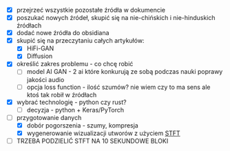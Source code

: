 - [x] przejrzeć wszystkie pozostałe źródła w dokumencie
- [x] poszukać nowych źródeł, skupić się na nie-chińskich i nie-hinduskich źródłach
- [x] dodać nowe źródła do obsidiana
- [x] skupić się na przeczytaniu całych artykułów:
	- [x] HiFi-GAN
	- [x] Diffusion
- [x] określić zakres problemu - co chcę robić
	- [ ] model AI GAN - 2 ai które konkurują ze sobą podczas nauki poprawy jakości audio
	- [ ] opcja loss function - ilość szumów? nie wiem czy to ma sens ale ktoś tak robił w źródłach
- [x] wybrać technologię - python czy rust?
	- [ ] decyzja - python + Keras/PyTorch
- [ ] przygotowanie danych
	- [x] dobór pogorszenia - szumy, kompresja
	- [x] wygenerowanie wizualizacji utworów z użyciem [STFT](https://en.wikipedia.org/wiki/Short-time_Fourier_transform)
- [ ] TRZEBA PODZIELIĆ STFT NA 10 SEKUNDOWE BLOKI